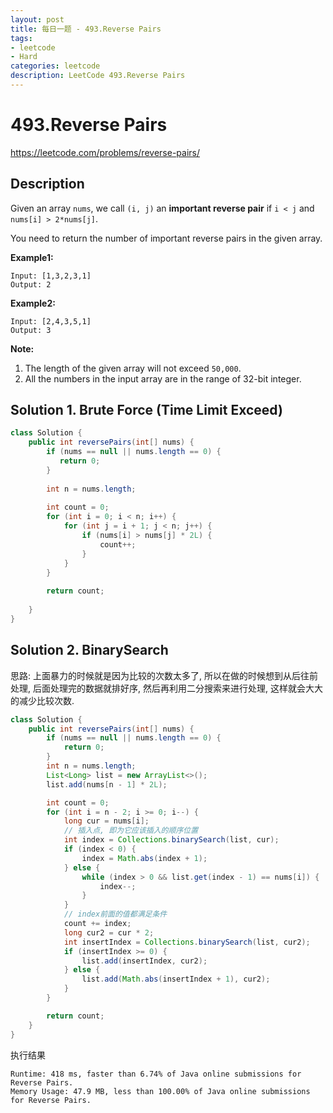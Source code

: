 ```yaml
---
layout: post
title: 每日一题 - 493.Reverse Pairs
tags:
- leetcode
- Hard
categories: leetcode
description: LeetCode 493.Reverse Pairs
---
```


# 493.Reverse Pairs

https://leetcode.com/problems/reverse-pairs/

## Description

Given an array `nums`, we call `(i, j)` an **important reverse pair** if `i < j` and `nums[i] > 2*nums[j]`.

You need to return the number of important reverse pairs in the given array.

**Example1:**

```
Input: [1,3,2,3,1]
Output: 2
```

**Example2:**

```
Input: [2,4,3,5,1]
Output: 3
```

**Note:**

1. The length of the given array will not exceed `50,000`.
2. All the numbers in the input array are in the range of 32-bit integer.

## Solution 1. Brute Force (Time Limit Exceed)

```java
class Solution {
    public int reversePairs(int[] nums) {
        if (nums == null || nums.length == 0) {
           return 0;
        }
        
        int n = nums.length;
        
        int count = 0;
        for (int i = 0; i < n; i++) {
            for (int j = i + 1; j < n; j++) {
                if (nums[i] > nums[j] * 2L) {
                    count++;
                }
            }
        }
        
        return count;
        
    }
}
```

 

## Solution 2. BinarySearch

思路: 上面暴力的时候就是因为比较的次数太多了, 所以在做的时候想到从后往前处理, 后面处理完的数据就排好序, 然后再利用二分搜索来进行处理, 这样就会大大的减少比较次数.

```java
class Solution {
    public int reversePairs(int[] nums) {
        if (nums == null || nums.length == 0) {
            return 0;
        }
        int n = nums.length;
        List<Long> list = new ArrayList<>();
        list.add(nums[n - 1] * 2L);

        int count = 0;
        for (int i = n - 2; i >= 0; i--) {
            long cur = nums[i];
            // 插入点, 即为它应该插入的顺序位置
            int index = Collections.binarySearch(list, cur);
            if (index < 0) {                
                index = Math.abs(index + 1);
            } else {
                while (index > 0 && list.get(index - 1) == nums[i]) {
                    index--;
                }
            }
            // index前面的值都满足条件
            count += index;            
            long cur2 = cur * 2;
            int insertIndex = Collections.binarySearch(list, cur2);
            if (insertIndex >= 0) {
                list.add(insertIndex, cur2);
            } else {
                list.add(Math.abs(insertIndex + 1), cur2);
            }
        }

        return count;
    }
}
```

执行结果

```
Runtime: 418 ms, faster than 6.74% of Java online submissions for Reverse Pairs.
Memory Usage: 47.9 MB, less than 100.00% of Java online submissions for Reverse Pairs.
```

